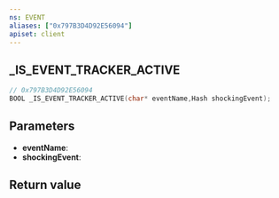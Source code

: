 ```yaml
---
ns: EVENT
aliases: ["0x797B3D4D92E56094"]
apiset: client
---
```

## _IS_EVENT_TRACKER_ACTIVE

```c
// 0x797B3D4D92E56094
BOOL _IS_EVENT_TRACKER_ACTIVE(char* eventName,Hash shockingEvent);
```


## Parameters
* **eventName**:
* **shockingEvent**:

## Return value
